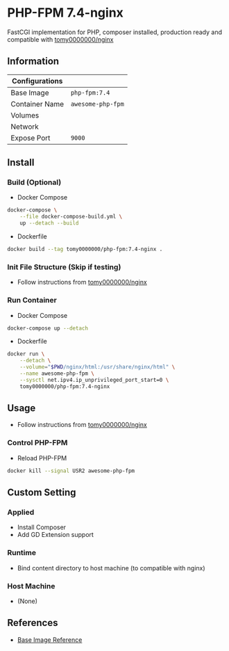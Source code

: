 # PHP-FPM 7.4-nginx

FastCGI implementation for PHP, composer installed, production ready and compatible with [tomy0000000/nginx](https://github.com/tomy0000000/Docker-Registery/tree/master/nginx-1.17)

## Information

| Configurations |                   |
| -------------- | ----------------- |
| Base Image     | `php-fpm:7.4`     |
| Container Name | `awesome-php-fpm` |
| Volumes        |                   |
| Network        |                   |
| Expose Port    | `9000`            |

## Install

### Build (Optional)

* Docker Compose

```bash
docker-compose \
    --file docker-compose-build.yml \
    up --detach --build
```

* Dockerfile

```bash
docker build --tag tomy0000000/php-fpm:7.4-nginx .
```

### Init File Structure (Skip if testing)

* Follow instructions from [tomy0000000/nginx](https://github.com/tomy0000000/Docker-Registery/tree/master/nginx-1.17#init-file-structure-skip-if-testing)

### Run Container

* Docker Compose

```bash
docker-compose up --detach
```

* Dockerfile

```bash
docker run \
    --detach \
    --volume="$PWD/nginx/html:/usr/share/nginx/html" \
    --name awesome-php-fpm \
    --sysctl net.ipv4.ip_unprivileged_port_start=0 \
    tomy0000000/php-fpm:7.4-nginx
```

## Usage

* Follow instructions from [tomy0000000/nginx](https://github.com/tomy0000000/Docker-Registery/tree/master/nginx-1.17#usage)

### Control PHP-FPM

* Reload PHP-FPM

```bash
docker kill --signal USR2 awesome-php-fpm
```


## Custom Setting

### Applied

* Install Composer
* Add GD Extension support

### Runtime

* Bind content directory to host machine (to compatible with nginx)

### Host Machine

* (None)

## References

* [Base Image Reference](https://hub.docker.com/_/hello-world)
